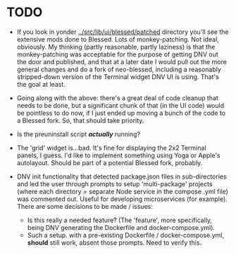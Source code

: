 # TODO

-   If you look in yonder [../src/lib/ui/blessed/patched](https://github.com/moofoo/dnv/tree/main/src/lib/ui/blessed/patched) directory you'll see the extensive mods done to Blessed. Lots of monkey-patching. Not ideal, obviously. My thinking (partly reasonable, partly laziness) is that the monkey-patching was acceptable for the purpose of getting DNV out the door and published, and that at a later date I would pull out the more general changes and do a fork of neo-blessed, including a reasonably stripped-down version of the Terminal widget DNV UI is using. That's the goal at least.

-   Going along with the above: there's a great deal of code cleanup that needs to be done, but a significant chunk of that (in the UI code) would be pointless to do now, if I just ended up moving a bunch of the code to a Blessed fork. So, that should take priority.

-   Is the preuninstall script **_actually_** running?

-   The 'grid' widget is...bad. It's fine for displaying the 2x2 Terminal panels, I guess. I'd like to implement something using Yoga or Apple's autolayout. Should be part of a potential Blessed fork, probably.

-   DNV init functionality that detected package.json files in sub-directories and led the user through prompts to setup 'multi-package' projects (where each directory = separate Node service in the compose .yml file) was commented out. Useful for developing microservices (for example). There are some decisions to be made / issues:

    -   Is this really a needed feature? (The 'feature', more specifically, being DNV generating the Dockerfile and docker-compose.yml).
    -   Such a setup. with a pre-existing Dockerfile / docker-compose.yml, **should** still work, absent those prompts. Need to verify this.
